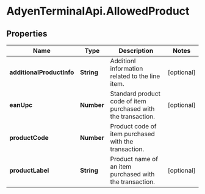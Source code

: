 # AdyenTerminalApi.AllowedProduct

## Properties

Name | Type | Description | Notes
------------ | ------------- | ------------- | -------------
**additionalProductInfo** | **String** | Additionl information related to the line item. | [optional] 
**eanUpc** | **Number** | Standard product code of item purchased with the transaction. | [optional] 
**productCode** | **Number** | Product code of item purchased with the transaction. | 
**productLabel** | **String** | Product name of an item purchased with the transaction. | [optional] 


